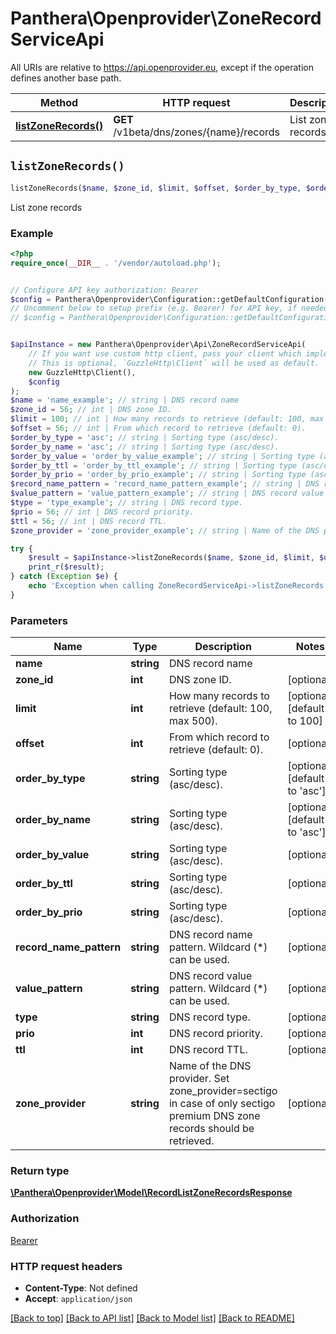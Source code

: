 # Panthera\Openprovider\ZoneRecordServiceApi

All URIs are relative to https://api.openprovider.eu, except if the operation defines another base path.

| Method | HTTP request | Description |
| ------------- | ------------- | ------------- |
| [**listZoneRecords()**](ZoneRecordServiceApi.md#listZoneRecords) | **GET** /v1beta/dns/zones/{name}/records | List zone records |


## `listZoneRecords()`

```php
listZoneRecords($name, $zone_id, $limit, $offset, $order_by_type, $order_by_name, $order_by_value, $order_by_ttl, $order_by_prio, $record_name_pattern, $value_pattern, $type, $prio, $ttl, $zone_provider): \Panthera\Openprovider\Model\RecordListZoneRecordsResponse
```

List zone records

### Example

```php
<?php
require_once(__DIR__ . '/vendor/autoload.php');


// Configure API key authorization: Bearer
$config = Panthera\Openprovider\Configuration::getDefaultConfiguration()->setApiKey('Authorization', 'YOUR_API_KEY');
// Uncomment below to setup prefix (e.g. Bearer) for API key, if needed
// $config = Panthera\Openprovider\Configuration::getDefaultConfiguration()->setApiKeyPrefix('Authorization', 'Bearer');


$apiInstance = new Panthera\Openprovider\Api\ZoneRecordServiceApi(
    // If you want use custom http client, pass your client which implements `GuzzleHttp\ClientInterface`.
    // This is optional, `GuzzleHttp\Client` will be used as default.
    new GuzzleHttp\Client(),
    $config
);
$name = 'name_example'; // string | DNS record name
$zone_id = 56; // int | DNS zone ID.
$limit = 100; // int | How many records to retrieve (default: 100, max 500).
$offset = 56; // int | From which record to retrieve (default: 0).
$order_by_type = 'asc'; // string | Sorting type (asc/desc).
$order_by_name = 'asc'; // string | Sorting type (asc/desc).
$order_by_value = 'order_by_value_example'; // string | Sorting type (asc/desc).
$order_by_ttl = 'order_by_ttl_example'; // string | Sorting type (asc/desc).
$order_by_prio = 'order_by_prio_example'; // string | Sorting type (asc/desc).
$record_name_pattern = 'record_name_pattern_example'; // string | DNS record name pattern. Wildcard (*) can be used.
$value_pattern = 'value_pattern_example'; // string | DNS record value pattern. Wildcard (*) can be used.
$type = 'type_example'; // string | DNS record type.
$prio = 56; // int | DNS record priority.
$ttl = 56; // int | DNS record TTL.
$zone_provider = 'zone_provider_example'; // string | Name of the DNS provider. Set zone_provider=sectigo in case of only sectigo premium DNS zone records should be retrieved.

try {
    $result = $apiInstance->listZoneRecords($name, $zone_id, $limit, $offset, $order_by_type, $order_by_name, $order_by_value, $order_by_ttl, $order_by_prio, $record_name_pattern, $value_pattern, $type, $prio, $ttl, $zone_provider);
    print_r($result);
} catch (Exception $e) {
    echo 'Exception when calling ZoneRecordServiceApi->listZoneRecords: ', $e->getMessage(), PHP_EOL;
}
```

### Parameters

| Name | Type | Description  | Notes |
| ------------- | ------------- | ------------- | ------------- |
| **name** | **string**| DNS record name | |
| **zone_id** | **int**| DNS zone ID. | [optional] |
| **limit** | **int**| How many records to retrieve (default: 100, max 500). | [optional] [default to 100] |
| **offset** | **int**| From which record to retrieve (default: 0). | [optional] |
| **order_by_type** | **string**| Sorting type (asc/desc). | [optional] [default to &#39;asc&#39;] |
| **order_by_name** | **string**| Sorting type (asc/desc). | [optional] [default to &#39;asc&#39;] |
| **order_by_value** | **string**| Sorting type (asc/desc). | [optional] |
| **order_by_ttl** | **string**| Sorting type (asc/desc). | [optional] |
| **order_by_prio** | **string**| Sorting type (asc/desc). | [optional] |
| **record_name_pattern** | **string**| DNS record name pattern. Wildcard (*) can be used. | [optional] |
| **value_pattern** | **string**| DNS record value pattern. Wildcard (*) can be used. | [optional] |
| **type** | **string**| DNS record type. | [optional] |
| **prio** | **int**| DNS record priority. | [optional] |
| **ttl** | **int**| DNS record TTL. | [optional] |
| **zone_provider** | **string**| Name of the DNS provider. Set zone_provider&#x3D;sectigo in case of only sectigo premium DNS zone records should be retrieved. | [optional] |

### Return type

[**\Panthera\Openprovider\Model\RecordListZoneRecordsResponse**](../Model/RecordListZoneRecordsResponse.md)

### Authorization

[Bearer](../../README.md#Bearer)

### HTTP request headers

- **Content-Type**: Not defined
- **Accept**: `application/json`

[[Back to top]](#) [[Back to API list]](../../README.md#endpoints)
[[Back to Model list]](../../README.md#models)
[[Back to README]](../../README.md)
